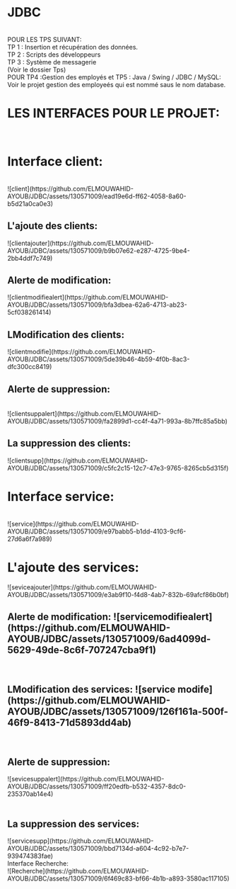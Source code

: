 # JDBC 
<br>
POUR LES TPS SUIVANT:
<br>
TP 1 : Insertion et récupération des données.
<br>
TP 2 : Scripts des développeurs
<br>
TP 3 : Système de messagerie
<br>
(Voir le dossier Tps)
<br>
POUR TP4 :Gestion des employés et TP5 : Java / Swing / JDBC / MySQL:
Voir le projet gestion des employeés qui est nommé saus le nom  database.
<br>
<h1>
LES INTERFACES POUR LE PROJET:
</h1>
<br>
<h1>
Interface client:
</h1>
<br>
![client](https://github.com/ELMOUWAHID-AYOUB/JDBC/assets/130571009/ead19e6d-ff62-4058-8a60-b5d21a0ca0e3)
<br>
<h2>
L'ajoute des clients:
</h2>
![clientajouter](https://github.com/ELMOUWAHID-AYOUB/JDBC/assets/130571009/b9b07e62-e287-4725-9be4-2bb4ddf7c749)
<br>
<h2>
Alerte de modification:
</h2>
![clientmodifiealert](https://github.com/ELMOUWAHID-AYOUB/JDBC/assets/130571009/bfa3dbea-62a6-4713-ab23-5cf038261414)
<br>
<h2>
LModification des clients:
</h2>
![clientmodifie](https://github.com/ELMOUWAHID-AYOUB/JDBC/assets/130571009/5de39b46-4b59-4f0b-8ac3-dfc300cc8419)
<br>
<h2>
Alerte de suppression:
</h2>
<br>
![clientsuppalert](https://github.com/ELMOUWAHID-AYOUB/JDBC/assets/130571009/fa2899d1-cc4f-4a71-993a-8b7ffc85a5bb)
<br>
<h2>
La suppression des clients:
</h2>
![clientsupp](https://github.com/ELMOUWAHID-AYOUB/JDBC/assets/130571009/c5fc2c15-12c7-47e3-9765-8265cb5d315f)
<h1>
Interface service:
</h1>
<br>
![service](https://github.com/ELMOUWAHID-AYOUB/JDBC/assets/130571009/e97babb5-b1dd-4103-9cf6-27d6a6f7a989)
<br>
<h1>
  L'ajoute des services:
</h2>
![seviceajouter](https://github.com/ELMOUWAHID-AYOUB/JDBC/assets/130571009/e3ab9f10-f4d8-4ab7-832b-69afcf86b0bf)
<br>
<h2>
Alerte de modification:
  ![servicemodifiealert](https://github.com/ELMOUWAHID-AYOUB/JDBC/assets/130571009/6ad4099d-5629-49de-8c6f-707247cba9f1)
</h2>
<br>
<h2>
LModification des services:
  ![service modife](https://github.com/ELMOUWAHID-AYOUB/JDBC/assets/130571009/126f161a-500f-46f9-8413-71d5893dd4ab)
</h2>
<br>
<h2>
Alerte de suppression:
</h2>
![sevicesuppalert](https://github.com/ELMOUWAHID-AYOUB/JDBC/assets/130571009/ff20edfb-b532-4357-8dc0-235370ab14e4)
<br>
<br>
<h2>
La suppression des services:
</h2>
![servicesupp](https://github.com/ELMOUWAHID-AYOUB/JDBC/assets/130571009/bbd7134d-a604-4c92-b7e7-939474383fae)
<br>
Interface Recherche:
</h1>
<br>
![Recherche](https://github.com/ELMOUWAHID-AYOUB/JDBC/assets/130571009/6f469c83-bf66-4b1b-a893-3580ac117105)
<br>
